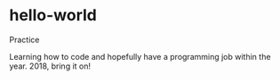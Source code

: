 # hello-world
Practice

Learning how to code and hopefully have a programming job within the year. 2018, bring it on!
